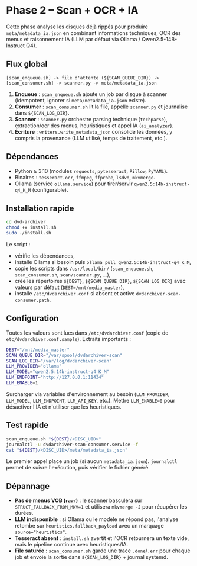 # Phase 2 – Scan + OCR + IA

Cette phase analyse les disques déjà rippés pour produire `meta/metadata_ia.json` en combinant informations techniques, OCR des menus et raisonnement IA (LLM par défaut via Ollama / Qwen2.5-14B-Instruct Q4).

## Flux global

```text
[scan_enqueue.sh] -> file d'attente (${SCAN_QUEUE_DIR}) -> [scan_consumer.sh] -> scanner.py -> meta/metadata_ia.json
```

1. **Enqueue** : `scan_enqueue.sh` ajoute un job par disque à scanner (idempotent, ignorer si `meta/metadata_ia.json` existe).
2. **Consumer** : `scan_consumer.sh` lit la file, appelle `scanner.py` et journalise dans `${SCAN_LOG_DIR}`.
3. **Scanner** : `scanner.py` orchestre parsing technique (`techparse`), extraction/ocr des menus, heuristiques et appel IA (`ai_analyzer`).
4. **Écriture** : `writers.write_metadata_json` consolide les données, y compris la provenance (LLM utilisé, temps de traitement, etc.).

## Dépendances

- Python ≥ 3.10 (modules `requests`, `pytesseract`, `Pillow`, `PyYAML`).
- Binaires : `tesseract-ocr`, `ffmpeg`, `ffprobe`, `lsdvd`, `mkvmerge`.
- Ollama (service `ollama.service`) pour tirer/servir `qwen2.5:14b-instruct-q4_K_M` (configurable).

## Installation rapide

```bash
cd dvd-archiver
chmod +x install.sh
sudo ./install.sh
```

Le script :

- vérifie les dépendances,
- installe Ollama si besoin puis `ollama pull qwen2.5:14b-instruct-q4_K_M`,
- copie les scripts dans `/usr/local/bin/` (`scan_enqueue.sh`, `scan_consumer.sh`, `scan/scanner.py`, ...),
- crée les répertoires `${DEST}`, `${SCAN_QUEUE_DIR}`, `${SCAN_LOG_DIR}` avec valeurs par défaut (`DEST=/mnt/media_master`),
- installe `/etc/dvdarchiver.conf` si absent et active `dvdarchiver-scan-consumer.path`.

## Configuration

Toutes les valeurs sont lues dans `/etc/dvdarchiver.conf` (copie de `etc/dvdarchiver.conf.sample`). Extraits importants :

```bash
DEST="/mnt/media_master"
SCAN_QUEUE_DIR="/var/spool/dvdarchiver-scan"
SCAN_LOG_DIR="/var/log/dvdarchiver-scan"
LLM_PROVIDER="ollama"
LLM_MODEL="qwen2.5:14b-instruct-q4_K_M"
LLM_ENDPOINT="http://127.0.0.1:11434"
LLM_ENABLE=1
```

Surcharger via variables d'environnement au besoin (`LLM_PROVIDER`, `LLM_MODEL`, `LLM_ENDPOINT`, `LLM_API_KEY`, etc.). Mettre `LLM_ENABLE=0` pour désactiver l'IA et n'utiliser que les heuristiques.

## Test rapide

```bash
scan_enqueue.sh "${DEST}/<DISC_UID>"
journalctl -u dvdarchiver-scan-consumer.service -f
cat "${DEST}/<DISC_UID>/meta/metadata_ia.json"
```

Le premier appel place un job (si aucun `metadata_ia.json`). `journalctl` permet de suivre l'exécution, puis vérifier le fichier généré.

## Dépannage

- **Pas de menus VOB (`raw/`)** : le scanner basculera sur `STRUCT_FALLBACK_FROM_MKV=1` et utilisera `mkvmerge -J` pour récupérer les durées.
- **LLM indisponible** : si Ollama ou le modèle ne répond pas, l'analyse retombe sur `heuristics.fallback_payload` avec un marquage `source="heuristics"`.
- **Tesseract absent** : `install.sh` avertit et l'OCR retournera un texte vide, mais le pipeline continue avec heuristiques/IA.
- **File saturée** : `scan_consumer.sh` garde une trace `.done`/`.err` pour chaque job et envoie la sortie dans `${SCAN_LOG_DIR}` + journal systemd.

